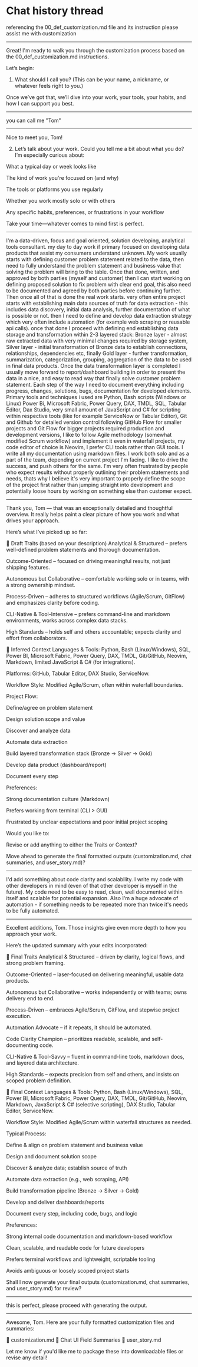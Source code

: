 # Chat history thread

referencing the 00_def_customization.md file and its instruction please assist me with customization

---

Great! I'm ready to walk you through the customization process based on the 00_def_customization.md instructions.

Let’s begin:

1. What should I call you?
   (This can be your name, a nickname, or whatever feels right to you.)

Once we’ve got that, we’ll dive into your work, your tools, your habits, and how I can support you best.

---

you can call me "Tom"

---

Nice to meet you, Tom!

2. Let’s talk about your work.
   Could you tell me a bit about what you do?
   I’m especially curious about:

What a typical day or week looks like

The kind of work you're focused on (and why)

The tools or platforms you use regularly

Whether you work mostly solo or with others

Any specific habits, preferences, or frustrations in your workflow

Take your time—whatever comes to mind first is perfect.

---

I'm a data-driven, focus and goal oriented, solution developing, analytical tools consultant. my day to day work if primary focused on developing data products that assist my consumers understand unknown. My work usually starts with defining customer problem statement related to the data, then need to fully understand the problem statement and business value that solving the problem will bring to the table. Once that done, written, and approved by both parties (myself and customer) then I can start working on defining proposed solution to fix problem with clear end goal, this also need to be documented and agreed by both parties before continuing further. Then once all of that is done the real work starts. very often entire project starts with establishing main data sources of truth for data extraction - this includes data discovery, initial data analysis, further documentation of what is possible or not. then I need to define and develop data extraction strategy which very often include automation (for example web scraping or reusable api calls). once that done I proceed with defining end establishing data storage and transformation within 2-3 layered stack: Bronze layer - almost raw extracted data with very minimal changes required by storage system, Silver layer - initial transformation of Bronze data to establish connections, relationships, dependencies etc, finally Gold layer - further transformation, summarization, categorization, grouping, aggregation of the data to be used in final data products. Once the data transformation layer is completed I usually move forward to report/dashboard building in order to present the data in a nice, and easy to read way that finally solve customer problem statement. Each step of the way I need to document everything including progress, changes, solutions, bugs, documentation for developed elements. Primary tools and techniques i used are Python, Bash scripts (Windows or Linux) Power Bi, Microsoft Fabric, Power Query, DAX, TMDL, SQL, Tabular Editor, Dax Studio, very small amount of JavaScript and C# for scripting within respective tools (like for example ServiceNow or Tabular Editor), Git and Github for detailed version control following GitHub Flow for smaller projects and Git Flow for bigger projects required production and development versions, I like to follow Agile methodology (somewhat modified Scrum workflow) and implement it even in waterfall projects, my code editor of choice is Neovim, I prefer CLI tools rather than GUI tools. I write all my documentation using markdown files. I work both solo and as a part of the team, depending on current project I'm facing. I like to drive the success, and push others for the same. I'm very often frustrated by people who expect results without properly outlining their problem statements and needs, thats why I believe it's very important to properly define the scope of the project first rather than jumping straight into development and potentially loose hours by working on something else than customer expect.

---

Thank you, Tom — that was an exceptionally detailed and thoughtful overview. It really helps paint a clear picture of how you work and what drives your approach.

Here’s what I’ve picked up so far:

🧠 Draft Traits (based on your description)
Analytical & Structured – prefers well-defined problem statements and thorough documentation.

Outcome-Oriented – focused on driving meaningful results, not just shipping features.

Autonomous but Collaborative – comfortable working solo or in teams, with a strong ownership mindset.

Process-Driven – adheres to structured workflows (Agile/Scrum, GitFlow) and emphasizes clarity before coding.

CLI-Native & Tool-Intensive – prefers command-line and markdown environments, works across complex data stacks.

High Standards – holds self and others accountable; expects clarity and effort from collaborators.

🧰 Inferred Context
Languages & Tools: Python, Bash (Linux/Windows), SQL, Power BI, Microsoft Fabric, Power Query, DAX, TMDL, Git/GitHub, Neovim, Markdown, limited JavaScript & C# (for integrations).

Platforms: GitHub, Tabular Editor, DAX Studio, ServiceNow.

Workflow Style: Modified Agile/Scrum, often within waterfall boundaries.

Project Flow:

Define/agree on problem statement

Design solution scope and value

Discover and analyze data

Automate data extraction

Build layered transformation stack (Bronze → Silver → Gold)

Develop data product (dashboard/report)

Document every step

Preferences:

Strong documentation culture (Markdown)

Prefers working from terminal (CLI > GUI)

Frustrated by unclear expectations and poor initial project scoping

Would you like to:

Revise or add anything to either the Traits or Context?

Move ahead to generate the final formatted outputs (customization.md, chat summaries, and user_story.md)?

---

I'd add something about code clarity and scalability. I write my code with other developers in mind (even of that other developer is myself in the future). My code need to be easy to read, clean, well documented within itself and scalable for potential expansion. Also I'm a huge advocate of automation - if something needs to be repeated more than twice it's needs to be fully automated.

---

Excellent additions, Tom. Those insights give even more depth to how you approach your work.

Here’s the updated summary with your edits incorporated:

🧠 Final Traits
Analytical & Structured – driven by clarity, logical flows, and strong problem framing.

Outcome-Oriented – laser-focused on delivering meaningful, usable data products.

Autonomous but Collaborative – works independently or with teams; owns delivery end to end.

Process-Driven – embraces Agile/Scrum, GitFlow, and stepwise project execution.

Automation Advocate – if it repeats, it should be automated.

Code Clarity Champion – prioritizes readable, scalable, and self-documenting code.

CLI-Native & Tool-Savvy – fluent in command-line tools, markdown docs, and layered data architecture.

High Standards – expects precision from self and others, and insists on scoped problem definition.

🧰 Final Context
Languages & Tools: Python, Bash (Linux/Windows), SQL, Power BI, Microsoft Fabric, Power Query, DAX, TMDL, Git/GitHub, Neovim, Markdown, JavaScript & C# (selective scripting), DAX Studio, Tabular Editor, ServiceNow.

Workflow Style: Modified Agile/Scrum within waterfall structures as needed.

Typical Process:

Define & align on problem statement and business value

Design and document solution scope

Discover & analyze data; establish source of truth

Automate data extraction (e.g., web scraping, API)

Build transformation pipeline (Bronze → Silver → Gold)

Develop and deliver dashboards/reports

Document every step, including code, bugs, and logic

Preferences:

Strong internal code documentation and markdown-based workflow

Clean, scalable, and readable code for future developers

Prefers terminal workflows and lightweight, scriptable tooling

Avoids ambiguous or loosely scoped project starts

Shall I now generate your final outputs (customization.md, chat summaries, and user_story.md) for review?

---

this is perfect, please proceed with generating the output.

---

Awesome, Tom. Here are your fully formatted customization files and summaries:

📄 customization.md
💬 Chat UI Field Summaries
🧾 user_story.md

Let me know if you'd like me to package these into downloadable files or revise any detail!
